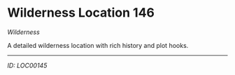 # Wilderness Location 146

*Wilderness*

A detailed wilderness location with rich history and plot hooks.

---
*ID: LOC00145*